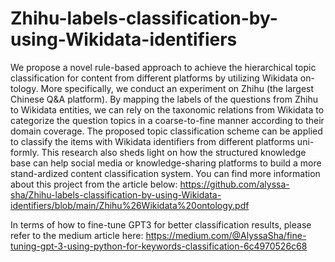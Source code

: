 # Zhihu-labels-classification-by-using-Wikidata-identifiers
We propose a novel rule-based approach to achieve the hierarchical topic classification for content from different platforms by utilizing Wikidata on-tology. More specifically, we conduct an experiment on Zhihu (the largest Chinese Q&A platform). By mapping the labels of the questions from Zhihu to Wikidata entities, we can rely on the taxonomic relations from Wikidata to categorize the question topics in a coarse-to-fine manner according to their domain coverage. The proposed topic classification scheme can be applied to classify the items with Wikidata identifiers from different platforms uni-formly. This research also sheds light on how the structured knowledge base can help social media or knowledge-sharing platforms to build a more stand-ardized content classification system.
You can find more information about this project from the article below:
https://github.com/alyssa-sha/Zhihu-labels-classification-by-using-Wikidata-identifiers/blob/main/Zhihu%26Wikidata%20ontology.pdf

In terms of how to fine-tune GPT3 for better classification results, please refer to the medium article here: 
https://medium.com/@AlyssaSha/fine-tuning-gpt-3-using-python-for-keywords-classification-6c4970526c68
